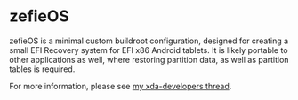 # zefieOS

zefieOS is a minimal custom buildroot configuration, designed for creating a small EFI Recovery system for EFI x86 Android tablets. It is likely portable to other applications as well, where restoring partition data, as well as partition tables is required.

For more information, please see [my xda-developers thread](https://forum.xda-developers.com/android/development/zefieos-efi-recovery-coming-soon-ares8-t3543538).
